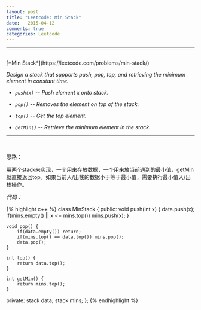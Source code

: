 ```yaml
---
layout: post
title: "Leetcode: Min Stack"
date:   2015-04-12
comments: true
categories: Leetcode
---
```


***
<br />
[*Min Stack*](https://leetcode.com/problems/min-stack/)

*Design a stack that supports push, pop, top, and retrieving the minimum element in constant time.*

- *`push(x)` -- Push element x onto stack.*

- *`pop()` -- Removes the element on top of the stack.*

- *`top()` -- Get the top element.*

- *`getMin()` -- Retrieve the minimum element in the stack.*

***
<br />

思路：

用两个stack来实现，一个用来存放数据，一个用来放当前遇到的最小值，getMin就直接返回top。如果当前入/出栈的数据小于等于最小值，需要执行最小值入/出栈操作。

*代码：*

{% highlight c++ %}
class MinStack {
public:
    void push(int x) {
        data.push(x);
        if(mins.empty() || x <= mins.top()) mins.push(x);
    }

    void pop() {
        if(data.empty()) return;
        if(mins.top() == data.top()) mins.pop();
        data.pop();
    }

    int top() {
        return data.top();
    }

    int getMin() {
        return mins.top();
    }
private:
    stack<int> data;
    stack<int> mins;
};
{% endhighlight %}

